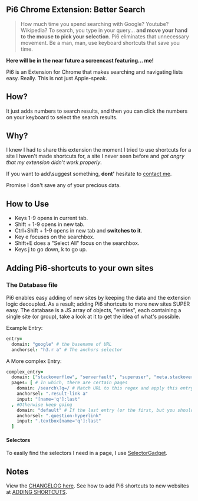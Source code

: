 ## Pi6 Chrome Extension: Better Search

> How much time you spend searching with Google? Youtube? Wikipedia?
> To search, you type in your query... **and move your hand to the mouse to pick your selection**.
> Pi6 eliminates that unnecessary movement.
> Be a man, man, use keyboard shortcuts that save you time.

**Here will be in the near future a screencast featuring... me!**

Pi6 is an Extension for Chrome that makes searching and navigating lists easy. Really. This is not just Apple-speak.

## How?
It just adds numbers to search results, and then you can click the numbers on your keyboard to select the search results.

## Why?

I knew I had to share this extension the moment I tried to use shortcuts for a site I haven't made shortcuts for, a site I never seen before and *got angry that my extension didn't work properly*.

If you want to add\suggest something, **dont'** hesitate to [contact me](364saga@gmail.com).

Promise I don't save any of your precious data.

## How to Use
- Keys 1-9 opens in current tab.
- Shift + 1-9 opens in new tab.
- Ctrl+Shift + 1-9 opens in new tab and **switches to it**.
- Key e focuses on the searchbox.
- Shift+E does a "Select All" focus on the searchbox.
- Keys j to go down, k to go up.

## Adding Pi6-shortcuts to your own sites

### The Database file

Pi6 enables easy adding of new sites by keeping the data and the extension logic decoupled. As a result; adding Pi6 shortcuts to more new sites SUPER easy.
The database is a JS array of objects, "entries", each containing a single site (or group), take a look at it to get the idea of what's possible.

Example Entry:
```coffeescript
entry=
  domain: "google" # the basename of URL
  anchorsel: "h3.r a" # The anchors selector
```

A More complex Entry:
```coffeescript
complex_entry=
  domain: ["stackoverflow", "serverfault", "superuser", "meta.stackoverflow", "askubuntu", "stackapps", "answers.onstartups", "mathoverflow"] # Match one of those basenames
  pages: [ # In which, there are certain pages
    domain: /search\?q=/ # Match URL to this regex and apply this entry if it's a match
    anchorsel: ".result-link a"
    input: "[name='q']:last"
  , #Otherwise keep going
    domain: "default" # If the last entry (or the first, but you should keep it to the last) domain == "default", it will act as a switch-clause default.
    anchorsel: ".question-hyperlink"
    input: ".textbox[name='q']:last"
  ]
```
#### Selectors

To easily find the selectors I need in a page, I use [SelectorGadget](http://selectorgadget.com/).

## Notes
View the [CHANGELOG here](https://github.com/wildeyes/Pi6/master/CHANGELOG.md).
See how to add Pi6 shortcuts to new websites at [ADDING SHORTCUTS](https://github.com/wildeyes/Pi6/master/ADDINGSHORTCUTS.md).